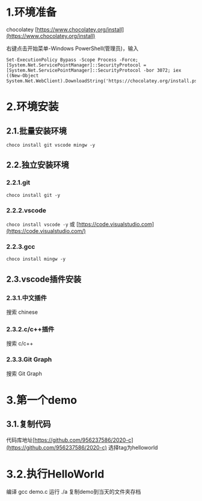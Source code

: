 # 1.环境准备
chocolatey 
[https://www.chocolatey.org/install](https://www.chocolatey.org/install)

右键点击开始菜单-Windows PowerShell(管理员)，输入
```
Set-ExecutionPolicy Bypass -Scope Process -Force; [System.Net.ServicePointManager]::SecurityProtocol = [System.Net.ServicePointManager]::SecurityProtocol -bor 3072; iex ((New-Object System.Net.WebClient).DownloadString('https://chocolatey.org/install.ps1'))
```
# 2.环境安装
## 2.1.批量安装环境
`choco install git vscode mingw -y`
## 2.2.独立安装环境
### 2.2.1.git
`choco install git -y`
### 2.2.2.vscode
`choco install vscode -y`
或
[https://code.visualstudio.com](https://code.visualstudio.com/)
### 2.2.3.gcc
`choco install mingw -y`
## 2.3.vscode插件安装
### 2.3.1.中文插件
搜索 chinese
### 2.3.2.c/c++插件
搜索 c/c++
### 2.3.3.Git Graph
搜索 Git Graph

# 3.第一个demo
## 3.1.复制代码
代码库地址[https://github.com/956237586/2020-c](https://github.com/956237586/2020-c)
选择tag为helloworld
# 3.2.执行HelloWorld
编译
gcc demo.c
运行
./a
复制demo到当天的文件夹存档